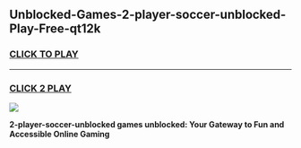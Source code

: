 
## Unblocked-Games-2-player-soccer-unblocked-Play-Free-qt12k
<h3>
<a href="https://premium76.site?title=2-player-soccer-unblocked&ref=23A">CLICK TO PLAY</a></h3>
<hr>

<h3>
<a href="https://premium76.site?title=2-player-soccer-unblocked&ref=23A">CLICK 2 PLAY</a>
  
</h3>

<a href="https://premium76.site?title=2-player-soccer-unblocked&ref=23A"><img src="https://clearcache.store/games.png"></a>


**2-player-soccer-unblocked games unblocked: Your Gateway to Fun and Accessible Online Gaming**
